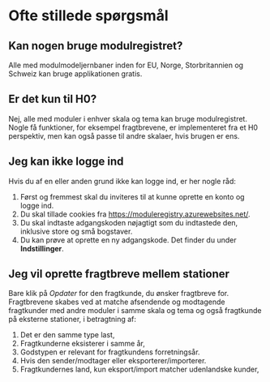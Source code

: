 ﻿# Ofte stillede spørgsmål
## Kan nogen bruge modulregistret?
Alle med modulmodeljernbaner inden for EU, Norge, Storbritannien og Schweiz
kan bruge applikationen gratis.

## Er det kun til H0?
Nej, alle med moduler i enhver skala og tema kan bruge modulregistret.
Nogle få funktioner, for eksempel fragtbrevene, er implementeret fra
et H0 perspektiv, men kan også passe til andre skalaer, hvis brugen er ens.

## Jeg kan ikke logge ind
Hvis du af en eller anden grund ikke kan logge ind, er her nogle råd:
1. Først og fremmest skal du inviteres til at kunne oprette en konto og logge ind.
2. Du skal tillade cookies fra https://moduleregistry.azurewebsites.net/.
3. Du skal indtaste adgangskoden nøjagtigt som du indtastede den, inklusive store og små bogstaver.
4. Du kan prøve at oprette en ny adgangskode. Det finder du under **Indstillinger**.

## Jeg vil oprette fragtbreve mellem stationer
Bare klik på *Opdater* for den fragtkunde, du ønsker fragtbreve for.
Fragtbrevene skabes ved at matche afsendende og modtagende fragtkunder med andre moduler i samme skala og tema og også fragtkunde på eksterne stationer,
i betragtning af:
1) Det er den samme type last,
1) Fragtkunderne eksisterer i samme år,
1) Godstypen er relevant for fragtkundens forretningsår.
1) Hvis den sender/modtager eller eksporterer/importerer.
1) Fragtkundernes land, kun eksport/import matcher udenlandske kunder,


